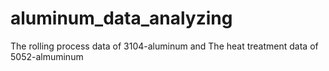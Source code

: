 # aluminum_data_analyzing
The rolling process data of 3104-aluminum and The heat treatment data of 5052-almuminum
